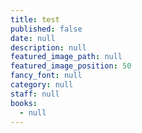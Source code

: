 ```yaml
---
title: test
published: false
date: null
description: null
featured_image_path: null
featured_image_position: 50
fancy_font: null
category: null
staff: null
books:
  - null
---
```

